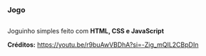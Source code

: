### Jogo

##

Joguinho simples feito com **HTML, CSS e JavaScript**

**Créditos:** https://youtu.be/r9buAwVBDhA?si=-Zig_mQIL2CBpDIn
